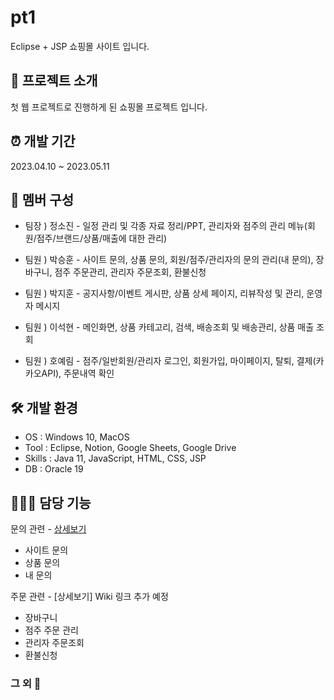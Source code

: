 # pt1
Eclipse + JSP 쇼핑몰 사이트 입니다.

## 🎤 프로젝트 소개
첫 웹 프로젝트로 진행하게 된 쇼핑몰 프로젝트 입니다.

## ⏰ 개발 기간
2023.04.10 ~ 2023.05.11

## 👀 멤버 구성
- 팀장 ) 정소진 - 일정 관리 및 각종 자료 정리/PPT, 관리자와 점주의 관리 메뉴(회원/점주/브랜드/상품/매출에 대한 관리)

- 팀원 ) 박승훈 - 사이트 문의, 상품 문의, 회원/점주/관리자의 문의 관리(내 문의), 장바구니, 점주 주문관리, 관리자 주문조회, 환불신청

- 팀원 ) 박지훈 - 공지사항/이벤트 게시판, 상품 상세 페이지, 리뷰작성 및 관리, 운영자 메시지

- 팀원 ) 이석현 - 메인화면, 상품 카테고리, 검색, 배송조회 및 배송관리, 상품 매출 조회

- 팀원 ) 호예림 - 점주/일반회원/관리자 로그인, 회원가입, 마이페이지, 탈퇴, 결제(카카오API), 주문내역 확인

## 🛠️ 개발 환경
- OS : Windows 10, MacOS
- Tool : Eclipse, Notion, Google Sheets, Google Drive
- Skills : Java 11, JavaScript, HTML, CSS, JSP
- DB : Oracle 19

## 👨🏻‍💻 담당 기능
문의 관련 - [상세보기](https://github.com/psh153/pt1/wiki/%EB%AC%B8%EC%9D%98-%EA%B4%80%EB%A0%A8)
 - 사이트 문의
 - 상품 문의
 - 내 문의

주문 관련 - [상세보기] Wiki 링크 추가 예정
- 장바구니
- 점주 주문 관리
- 관리자 주문조회 
- 환불신청 

### 그 외 📣
